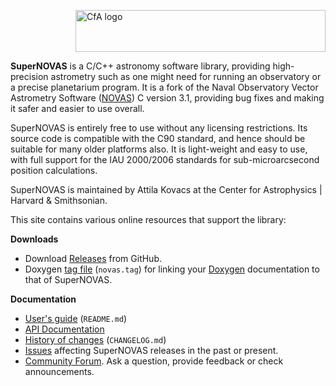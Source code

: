 
<img src="/SuperNOVAS/resources/CfA-logo.png" alt="CfA logo" width="400" height="67" align="right"><br clear="all">


__SuperNOVAS__ is a C/C++ astronomy software library, providing high-precision astrometry such as one might need 
for running an observatory or a precise planetarium program. It is a fork of the Naval Observatory Vector Astrometry 
Software ([NOVAS](https://aa.usno.navy.mil/software/novas_info)) C version 3.1, providing bug fixes and making it safer 
and easier to use overall.

SuperNOVAS is entirely free to use without any licensing restrictions.  Its source code is compatible with the C90 
standard, and hence should be suitable for many older platforms also. It is light-weight and easy to use, with full 
support for the IAU 2000/2006 standards for sub-microarcsecond position calculations.

SuperNOVAS is maintained by Attila Kovacs at the Center for Astrophysics \| Harvard & Smithsonian.

This site contains various online resources that support the library:

 
__Downloads__

 - Download [Releases](https://github.com/Smithsonian/SuperNOVAS/releases) from GitHub.
 - Doxygen [tag file](apidoc/novas.tag) (`novas.tag`) for linking 
   your [Doxygen](https://www.doxygen.nl/) documentation to that of SuperNOVAS.


__Documentation__

 - [User's guide](doc/README.md) (`README.md`)
 - [API Documentation](apidoc/html/files.html)
 - [History of changes](doc/CHANGELOG.md) (`CHANGELOG.md`)
 - [Issues](https://github.com/Smithsonian/SuperNOVAS/issues) affecting SuperNOVAS releases in the past or present.
 - [Community Forum](https://github.com/Smithsonian/SuperNOVAS/issues). Ask a question, provide feedback or check 
   announcements.

 
